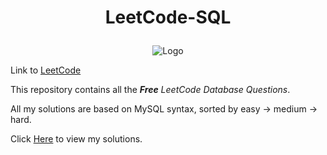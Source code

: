 # 
# <p align = "center">LeetCode-SQL</p>
<p align = "center">
<img src="https://assets.leetcode.com/static_assets/public/webpack_bundles/images/logo-dark.e99485d9b.svg" 
        alt="Logo"/>
</p>

<p align = "center">

Link to [LeetCode](https://leetcode.com/)
</p>

This repository contains all the ***Free*** *LeetCode Database Questions*.

All my solutions are based on MySQL syntax, sorted by easy -> medium -> hard.

Click [Here](https://github.com/Nivshiz/LeetCode-SQL/blob/main/solutions.sql) to view my solutions.
